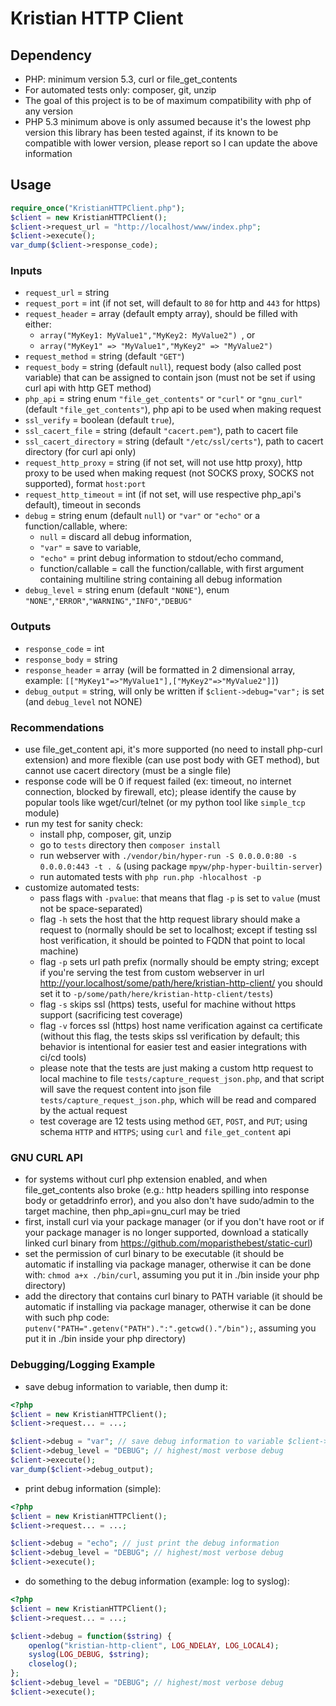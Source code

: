 # Kristian HTTP Client

## Dependency
- PHP: minimum version 5.3, curl or file_get_contents
- For automated tests only: composer, git, unzip
- The goal of this project is to be of maximum compatibility with php of any version
- PHP 5.3 minimum above is only assumed because it's the lowest php version this library has been tested against, if its known to be compatible with lower version, please report so I can update the above information

## Usage
```php
require_once("KristianHTTPClient.php");
$client = new KristianHTTPClient();
$client->request_url = "http://localhost/www/index.php";
$client->execute();
var_dump($client->response_code);
```

### Inputs
- `request_url` = string
- `request_port` = int (if not set, will default to `80` for http and `443` for https)
- `request_header` = array (default empty array), should be filled with either:
    - `array("MyKey1: MyValue1","MyKey2: MyValue2") `, or
    - `array("MyKey1" => "MyValue1","MyKey2" => "MyValue2")`
- `request_method` = string (default `"GET"`)
- `request_body` = string (default `null`), request body (also called post variable) that can be assigned to contain json (must not be set if using curl api with http GET method)
- `php_api` = string enum `"file_get_contents"` or `"curl"` or `"gnu_curl"` (default `"file_get_contents"`), php api to be used when making request
- `ssl_verify` = boolean (default `true`),
- `ssl_cacert_file` = string (default `"cacert.pem"`), path to cacert file
- `ssl_cacert_directory` = string (default `"/etc/ssl/certs"`), path to cacert directory (for curl api only)
- `request_http_proxy` = string (if not set, will not use http proxy), http proxy to be used when making request (not SOCKS proxy, SOCKS not supported), format `host:port`
- `request_http_timeout` = int (if not set, will use respective php_api's default), timeout in seconds
- `debug` = string enum (default `null`) or `"var"` or `"echo"` or a function/callable, where:
    - `null` = discard all debug information,
    - `"var"` = save to variable,
    - `"echo"` = print debug information to stdout/echo command,
    - function/callable = call the function/callable, with first argument containing multiline string containing all debug information
- `debug_level` = string enum (default `"NONE"`), enum `"NONE"`,`"ERROR"`,`"WARNING"`,`"INFO"`,`"DEBUG"`

### Outputs
- `response_code` = int
- `response_body` = string
- `response_header` = array (will be formatted in 2 dimensional array, example: `[["MyKey1"=>"MyValue1"],["MyKey2"=>"MyValue2"]]`)
- `debug_output` = string, will only be written if `$client->debug="var";` is set (and `debug_level` not NONE)

### Recommendations
- use file_get_content api, it's more supported (no need to install php-curl extension) and more flexible (can use post body with GET method), but cannot use cacert directory (must be a single file)
- response code will be 0 if request failed (ex: timeout, no internet connection, blocked by firewall, etc); please identify the cause by popular tools like wget/curl/telnet (or my python tool like `simple_tcp` module)
- run my test for sanity check:
    - install php, composer, git, unzip
    - go to `tests` directory then `composer install`
    - run webserver with `./vendor/bin/hyper-run -S 0.0.0.0:80 -s 0.0.0.0:443 -t . &` (using package `mpyw/php-hyper-builtin-server`)
    - run automated tests with `php run.php -hlocalhost -p`
- customize automated tests:
    - pass flags with `-pvalue`: that means that flag `-p` is set to `value` (must not be space-separated)
    - flag `-h` sets the host that the http request library should make a request to (normally should be set to localhost; except if testing ssl host verification, it should be pointed to FQDN that point to local machine)
    - flag `-p` sets url path prefix (normally should be empty string; except if you're serving the test from custom webserver in url http://your.localhost/some/path/here/kristian-http-client/ you should set it to `-p/some/path/here/kristian-http-client/tests`)
    - flag `-s` skips ssl (https) tests, useful for machine without https support (sacrificing test coverage)
    - flag `-v` forces ssl (https) host name verification against ca certificate (without this flag, the tests skips ssl verification by default; this behavior is intentional for easier test and easier integrations with ci/cd tools)
    - please note that the tests are just making a custom http request to local machine to file `tests/capture_request_json.php`, and that script will save the request content into json file `tests/capture_request_json.php`, which will be read and compared by the actual request
    - test coverage are 12 tests using method `GET`, `POST`, and `PUT`; using schema `HTTP` and `HTTPS`; using `curl` and `file_get_content` api

### GNU CURL API
- for systems without curl php extension enabled, and when file_get_contents also broke (e.g.: http headers spilling into response body or getaddrinfo error), and you also don't have sudo/admin to the target machine, then php_api=gnu_curl may be tried
- first, install curl via your package manager (or if you don't have root or if your package manager is no longer supported, download a statically linked curl binary from https://github.com/moparisthebest/static-curl)
- set the permission of curl binary to be executable (it should be automatic if installing via package manager, otherwise it can be done with: ```chmod a+x ./bin/curl```, assuming you put it in ./bin inside your php directory)
- add the directory that contains curl binary to PATH variable (it should be automatic if installing via package manager, otherwise it can be done with such php code: ```putenv("PATH=".getenv("PATH").":".getcwd()."/bin");```, assuming you put it in ./bin inside your php directory)

### Debugging/Logging Example
- save debug information to variable, then dump it:
```php
<?php
$client = new KristianHTTPClient();
$client->request... = ...;

$client->debug = "var"; // save debug information to variable $client->debug_output
$client->debug_level = "DEBUG"; // highest/most verbose debug
$client->execute();
var_dump($client->debug_output);
```

- print debug information (simple):
```php
<?php
$client = new KristianHTTPClient();
$client->request... = ...;

$client->debug = "echo"; // just print the debug information
$client->debug_level = "DEBUG"; // highest/most verbose debug
$client->execute();
```

- do something to the debug information (example: log to syslog):
```php
<?php
$client = new KristianHTTPClient();
$client->request... = ...;

$client->debug = function($string) {
    openlog("kristian-http-client", LOG_NDELAY, LOG_LOCAL4);
    syslog(LOG_DEBUG, $string);
    closelog();
};
$client->debug_level = "DEBUG"; // highest/most verbose debug
$client->execute();
```
